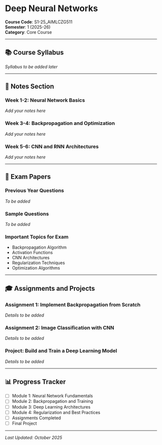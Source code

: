 # Deep Neural Networks

**Course Code**: S1-25_AIMLCZG511  
**Semester**: 1 (2025-26)  
**Category**: Core Course

---

## 📚 Course Syllabus

*Syllabus to be added later*

---

## 📝 Notes Section

### Week 1-2: Neural Network Basics
*Add your notes here*

### Week 3-4: Backpropagation and Optimization
*Add your notes here*

### Week 5-6: CNN and RNN Architectures
*Add your notes here*

---

## 📄 Exam Papers

### Previous Year Questions
*To be added*

### Sample Questions
*To be added*

### Important Topics for Exam
- Backpropagation Algorithm
- Activation Functions
- CNN Architectures
- Regularization Techniques
- Optimization Algorithms

---

## 🎓 Assignments and Projects

### Assignment 1: Implement Backpropagation from Scratch
*Details to be added*

### Assignment 2: Image Classification with CNN
*Details to be added*

### Project: Build and Train a Deep Learning Model
*Details to be added*

---

## 📊 Progress Tracker

- [ ] Module 1: Neural Network Fundamentals
- [ ] Module 2: Backpropagation and Training
- [ ] Module 3: Deep Learning Architectures
- [ ] Module 4: Regularization and Best Practices
- [ ] Assignments Completed
- [ ] Final Project

---

*Last Updated: October 2025*

